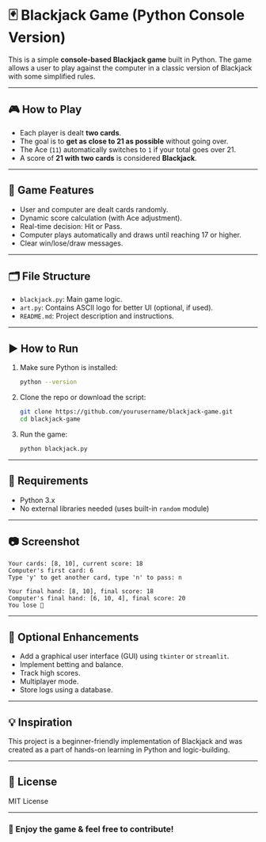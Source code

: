 # 🃏 Blackjack Game (Python Console Version)

This is a simple **console-based Blackjack game** built in Python. The game allows a user to play against the computer in a classic version of Blackjack with some simplified rules.

---

## 🎮 How to Play

- Each player is dealt **two cards**.
- The goal is to **get as close to 21 as possible** without going over.
- The Ace (`11`) automatically switches to `1` if your total goes over 21.
- A score of **21 with two cards** is considered **Blackjack**.

---

## 🧠 Game Features

- User and computer are dealt cards randomly.
- Dynamic score calculation (with Ace adjustment).
- Real-time decision: Hit or Pass.
- Computer plays automatically and draws until reaching 17 or higher.
- Clear win/lose/draw messages.

---

## 🗂️ File Structure

- `blackjack.py`: Main game logic.
- `art.py`: Contains ASCII logo for better UI (optional, if used).
- `README.md`: Project description and instructions.

---

## ▶️ How to Run

1. Make sure Python is installed:
   ```bash
   python --version
   ```

2. Clone the repo or download the script:
   ```bash
   git clone https://github.com/yourusername/blackjack-game.git
   cd blackjack-game
   ```

3. Run the game:
   ```bash
   python blackjack.py
   ```

---

## 📌 Requirements

- Python 3.x
- No external libraries needed (uses built-in `random` module)

---

## 📷 Screenshot

```text
Your cards: [8, 10], current score: 18
Computer's first card: 6
Type 'y' to get another card, type 'n' to pass: n

Your final hand: [8, 10], final score: 18
Computer's final hand: [6, 10, 4], final score: 20
You lose 😤
```

---

## 📁 Optional Enhancements

- Add a graphical user interface (GUI) using `tkinter` or `streamlit`.
- Implement betting and balance.
- Track high scores.
- Multiplayer mode.
- Store logs using a database.

---

## 💡 Inspiration

This project is a beginner-friendly implementation of Blackjack and was created as a part of hands-on learning in Python and logic-building.

---

## 🔗 License

MIT License

---

### 🎉 Enjoy the game & feel free to contribute!
